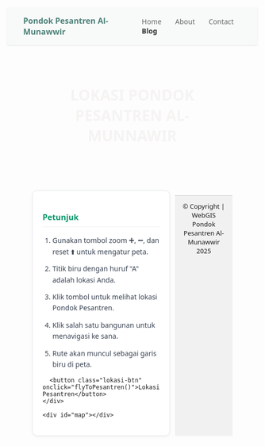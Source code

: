 <!DOCTYPE html>
<html lang="id">
<head>
  <meta charset="utf-8" />
  <title>LOKASI PONDOK PESANTREN AL-MUNAWWIR</title>
  <meta name="viewport" content="width=device-width, initial-scale=1.0" />

  <!-- Mapbox -->
  <script src="https://api.mapbox.com/mapbox-gl-js/v2.14.1/mapbox-gl.js"></script>
  <link href="https://api.mapbox.com/mapbox-gl-js/v2.14.1/mapbox-gl.css" rel="stylesheet" />

  <!-- Mapbox Directions -->
  <script src="https://api.mapbox.com/mapbox-gl-js/plugins/mapbox-gl-directions/v4.1.1/mapbox-gl-directions.js"></script>
  <link href="https://api.mapbox.com/mapbox-gl-js/plugins/mapbox-gl-directions/v4.1.1/mapbox-gl-directions.css" rel="stylesheet" />

  <style>
    body {
      margin: 0;
      font-family: 'Segoe UI', Tahoma, Geneva, Verdana, sans-serif;
    }

    .navbar {
      display: flex;
      justify-content: space-between;
      align-items: center;
      padding: 16px 32px;
      background-color: #f8fafa;
      box-shadow: 0 1px 3px rgba(0,0,0,0.1);
    }

    .logo {
      color: #4c8077;
      font-weight: 600;
      font-size: 16px;
      text-decoration: none;
    }

    .nav-links a {
      margin-left: 24px;
      text-decoration: none;
      color: #666;
      font-size: 14px;
    }

    .nav-links a:last-child {
      font-weight: bold;
      color: #333;
    }

    .page-header {
      background-image: url('assets/IMAGE/pesantren.png');
      background-size: cover;
      background-position: center;
      padding: 80px 0;
      color: rgb(245, 244, 243);
      text-align: center;
      font-size: 30px;
      font-weight: bold;
      margin: 0 50px 10px 50px;
    }

    .content {
      display: flex;
      margin: 0 50px;
      gap: 10px;
    }

    .petunjuk-box {
      background-color: white;
      border: 1px solid #e5e7eb;
      border-radius: 10px;
      padding: 20px;
      max-width: 320px;
      box-shadow: 0 2px 6px rgba(0, 0, 0, 0.05);
      font-size: 14px;
    }

    .petunjuk-box h3 {
      color: #059669;
      font-size: 16px;
      border-bottom: 1px solid #f0f0f0;
      padding-bottom: 8px;
    }

    .petunjuk-box ol {
      padding-left: 20px;
      color: #374151;
    }

    .petunjuk-box li {
      margin-bottom: 12px;
      line-height: 1.6;
    }

    .lokasi-btn {
      background-color: red;
      color: white;
      border: none;
      padding: 8px 14px;
      font-size: 14px;
      font-weight: bold;
      border-radius: 5px;
      cursor: pointer;
      margin-top: 12px;
    }

    #map {
      flex-grow: 1;
      height: 500px;
      border-radius: 10px;
    }

    .legend {
      background: white;
      padding: 10px;
      border-radius: 5px;
      position: absolute;
      bottom: 20px;
      left: 20px;
      font-size: 14px;
      box-shadow: 0 0 5px rgba(0,0,0,0.3);
    }

    .legend-item {
      display: flex;
      align-items: center;
      margin-bottom: 4px;
    }

    .legend-color {
      width: 12px;
      height: 12px;
      margin-right: 6px;
    }

    footer {
      text-align: center;
      padding: 12px;
      background-color: #f1f1f1;
      font-size: 13px;
      border-top: 1px solid #ccc;
      margin-top: 10px;
    }
  </style>
</head>
<body>
  <nav class="navbar">
    <a href="#" class="logo">Pondok Pesantren Al-Munawwir</a>
    <div class="nav-links">
      <a href="#">Home</a>
      <a href="#">About</a>
      <a href="#">Contact</a>
      <a href="#">Blog</a>
    </div>
  </nav>

  <div class="page-header">LOKASI PONDOK PESANTREN AL-MUNNAWIR</div>

  <div class="content">
    <div class="petunjuk-box">
      <h3>Petunjuk</h3>
      <ol>
        <li>Gunakan tombol zoom ➕, ➖, dan reset ⬆️ untuk mengatur peta.</li>
        <li>Titik biru dengan huruf "A" adalah lokasi Anda.</li>
        <li>Klik tombol untuk melihat lokasi Pondok Pesantren.</li>
        <li>Klik salah satu bangunan untuk menavigasi ke sana.</li>
        <li>Rute akan muncul sebagai garis biru di peta.</li>
      </ol>
      
      <button class="lokasi-btn" onclick="flyToPesantren()">Lokasi Pesantren</button>
    </div>

    <div id="map"></div>
  </div>

  <footer>
    &copy; Copyright | WebGIS Pondok Pesantren Al-Munawwir 2025
  </footer>

  <script>
    mapboxgl.accessToken = 'pk.eyJ1IjoiZGlhbmRhbWEiLCJhIjoiY205bDY0M24yMDFrbDJsczdmbmV1dW1tciJ9.krqM8UOqxAKm-korQeJn3g';

    const map = new mapboxgl.Map({
      container: 'map',
      style: 'mapbox://styles/mapbox/streets-v11',
      center: [110.3589, -7.8052],
      zoom: 13
    });

    // Tambahkan navigasi zoom dan reset bearing
    map.addControl(new mapboxgl.NavigationControl(), 'top-right');

    const directions = new MapboxDirections({
      accessToken: mapboxgl.accessToken,
      unit: 'metric',
      profile: 'mapbox/driving',
      interactive: true,
      alternatives: true,
      controls: { instructions: false }
    });

    map.addControl(directions, 'top-left');

    navigator.geolocation.getCurrentPosition(position => {
      const userLocation = [position.coords.longitude, position.coords.latitude];
      directions.setOrigin(userLocation);
    });

    function flyToPesantren() {
      map.flyTo({
        center: [110.3589, -7.8052],
        zoom: 15
      });
    }

    const geojson = {
      type: 'FeatureCollection',
      features: [
        { type: 'Feature', properties: { title: 'Asrama Putra', type: 'putra' }, geometry: { type: 'Point', coordinates: [110.3589, -7.8055] } },
        { type: 'Feature', properties: { title: 'Asrama Putri', type: 'putri' }, geometry: { type: 'Point', coordinates: [110.3592, -7.8053] } },
        { type: 'Feature', properties: { title: 'Bangunan Umum', type: 'umum' }, geometry: { type: 'Point', coordinates: [110.3588, -7.8050] } }
      ]
    };

    map.on('load', () => {
      for (const feature of geojson.features) {
        const el = document.createElement('div');
        el.className = 'marker';
        el.style.width = '16px';
        el.style.height = '16px';
        el.style.borderRadius = '50%';
        el.style.backgroundColor =
          feature.properties.type === 'putra' ? '#003f5c' :
          feature.properties.type === 'putri' ? '#bc5090' : '#ffa600';

        new mapboxgl.Marker(el)
          .setLngLat(feature.geometry.coordinates)
          .setPopup(new mapboxgl.Popup().setText(feature.properties.title))
          .addTo(map)
          .getElement()
          .addEventListener('click', () => {
            directions.setDestination(feature.geometry.coordinates);
          });
      }

      const legend = document.createElement('div');
      legend.className = 'legend';
      legend.innerHTML = `
        <strong>Legenda</strong>
        <div class="legend-item"><div class="legend-color" style="background:#003f5c"></div> Asrama Putra</div>
        <div class="legend-item"><div class="legend-color" style="background:#bc5090"></div> Asrama Putri</div>
        <div class="legend-item"><div class="legend-color" style="background:#ffa600"></div> Bangunan Umum</div>
      `;
      map.getContainer().appendChild(legend);
    });
  </script>
</body>
</html>

